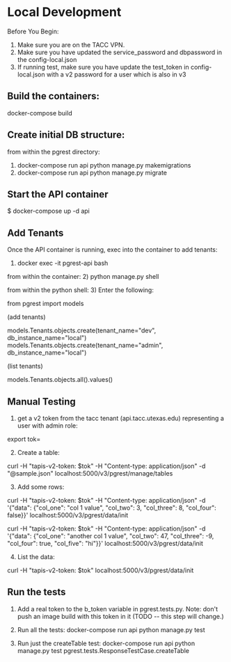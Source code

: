Local Development
=================

Before You Begin:
1. Make sure you are on the TACC VPN.
2. Make sure you have updated the service_password and dbpassword in the config-local.json
3. If running test, make sure you have update the test_token in config-local.json with a v2 password for a user which is also in v3

Build the containers:
--------------------

docker-compose build


Create initial DB structure:
---------------------------
from within the pgrest directory:
1. docker-compose run api python manage.py makemigrations
2. docker-compose run api python manage.py migrate



Start the API container
-----------------------
$ docker-compose up -d api

Add Tenants
-----------
Once the API container is running, exec into the container to add tenants:
1) docker exec -it pgrest-api bash

from within the container:
2) python manage.py shell

from within the python shell:
3) Enter the following:

from pgrest import models

(add tenants)

models.Tenants.objects.create(tenant_name="dev", db_instance_name="local")
models.Tenants.objects.create(tenant_name="admin", db_instance_name="local")

(list tenants)

models.Tenants.objects.all().values()

Manual Testing
--------------
1) get a v2 token from the tacc tenant (api.tacc.utexas.edu) representing a user with admin role:

export tok=<???>

2) Create a table:

curl -H "tapis-v2-token: $tok" -H "Content-type: application/json" -d "@sample.json" localhost:5000/v3/pgrest/manage/tables

3) Add some rows:

curl -H "tapis-v2-token: $tok" -H "Content-type: application/json" -d '{"data": {"col_one": "col 1 value", "col_two": 3, "col_three": 8, "col_four": false}}' localhost:5000/v3/pgrest/data/init

curl -H "tapis-v2-token: $tok" -H "Content-type: application/json" -d '{"data": {"col_one": "another col 1 value", "col_two": 47, "col_three": -9, "col_four": true, "col_five": "hi"}}' localhost:5000/v3/pgrest/data/init

4) List the data:

curl -H "tapis-v2-token: $tok" localhost:5000/v3/pgrest/data/init
   

Run the tests
-------------

1) Add a real token to the b_token variable in pgrest.tests.py. Note: don't push an image build with this token in it (TODO -- this step will change.)

2) Run all the tests: docker-compose run api python manage.py test

3) Run just the createTable test: docker-compose run api python manage.py test pgrest.tests.ResponseTestCase.createTable